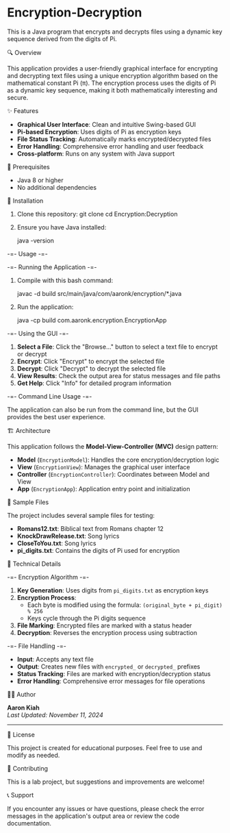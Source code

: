 # Encryption-Decryption
This is a  Java program that encrypts and decrypts files using a dynamic key sequence derived from the digits of Pi.

🔍 Overview

This application provides a user-friendly graphical interface for encrypting and decrypting text files using a unique encryption algorithm based on the mathematical constant Pi (π). The encryption process uses the digits of Pi as a dynamic key sequence, making it both mathematically interesting and secure.

✨ Features

- **Graphical User Interface**: Clean and intuitive Swing-based GUI
- **Pi-based Encryption**: Uses digits of Pi as encryption keys
- **File Status Tracking**: Automatically marks encrypted/decrypted files
- **Error Handling**: Comprehensive error handling and user feedback
- **Cross-platform**: Runs on any system with Java support

🔧 Prerequisites

- Java 8 or higher
- No additional dependencies

🚀 Installation

1. Clone this repository:
   git clone <your-repository-url>
   cd Encryption:Decryption


2. Ensure you have Java installed:

   java -version


-=- Usage -=-

-=- Running the Application -=- 

1. Compile with this bash command:

   javac -d build src/main/java/com/aaronk/encryption/*.java
   

2. Run the application:

   java -cp build com.aaronk.encryption.EncryptionApp

-=- Using the GUI -=- 

1. **Select a File**: Click the "Browse..." button to select a text file to encrypt or decrypt
2. **Encrypt**: Click "Encrypt" to encrypt the selected file
3. **Decrypt**: Click "Decrypt" to decrypt the selected file
4. **View Results**: Check the output area for status messages and file paths
5. **Get Help**: Click "Info" for detailed program information

-=- Command Line Usage -=-

The application can also be run from the command line, but the GUI provides the best user experience.

🏗️ Architecture

This application follows the **Model-View-Controller (MVC)** design pattern:

- **Model** (`EncryptionModel`): Handles the core encryption/decryption logic
- **View** (`EncryptionView`): Manages the graphical user interface
- **Controller** (`EncryptionController`): Coordinates between Model and View
- **App** (`EncryptionApp`): Application entry point and initialization

📄 Sample Files

The project includes several sample files for testing:

- **Romans12.txt**: Biblical text from Romans chapter 12
- **KnockDrawRelease.txt**: Song lyrics
- **CloseToYou.txt**: Song lyrics
- **pi_digits.txt**: Contains the digits of Pi used for encryption

🔐 Technical Details

-=- Encryption Algorithm -=-

1. **Key Generation**: Uses digits from `pi_digits.txt` as encryption keys
2. **Encryption Process**: 
   - Each byte is modified using the formula: `(original_byte + pi_digit) % 256`
   - Keys cycle through the Pi digits sequence
3. **File Marking**: Encrypted files are marked with a status header
4. **Decryption**: Reverses the encryption process using subtraction

-=- File Handling -=-

- **Input**: Accepts any text file
- **Output**: Creates new files with `encrypted_` or `decrypted_` prefixes
- **Status Tracking**: Files are marked with encryption/decryption status
- **Error Handling**: Comprehensive error messages for file operations

👨‍💻 Author

**Aaron Kiah**  
*Last Updated: November 11, 2024*

---

📝 License

This project is created for educational purposes. Feel free to use and modify as needed.

🤝 Contributing

This is a lab project, but suggestions and improvements are welcome!

📞 Support

If you encounter any issues or have questions, please check the error messages in the application's output area or review the code documentation.



